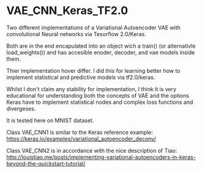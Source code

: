 # VAE_CNN_Keras_TF2.0
Two different implementations of a Variational Autoencoder VAE with convolutional  Neural networks via Tesorflow 2.0/Keras.

Both are in the end encapulated into an object wich a train() (or alternativle load_weights()) and
has accesible enoder, decoder, and vae models inside them.

Thier implementation hover differ. I did this for learning better how to implement statistical and predictive models via tf2.0/keras.

Whilst I don't claim any stability for implementation, I think it is very educational for understanding
both the concepts of VAE and the options Keras have to implement statistical nodes and complex
loss functions and divergeses.

It is tested here on MNIST dataset.

Class VAE_CNN1 is smilar to the Keras reference example: https://keras.io/examples/variational_autoencoder_deconv/

Class VAE_CNN2 is in accordance with the nice description of Tiao: http://louistiao.me/posts/implementing-variational-autoencoders-in-keras-beyond-the-quickstart-tutorial/
